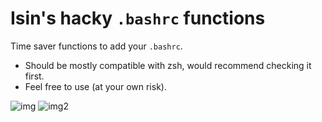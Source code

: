 # Isin's hacky `.bashrc` functions

Time saver functions to add your `.bashrc`.
- Should be mostly compatible with zsh, would recommend checking it first.
- Feel free to use (at your own risk).

![img](https://imgs.xkcd.com/comics/automation.png)
![img2](https://i.imgur.com/Q8kV8.png)
